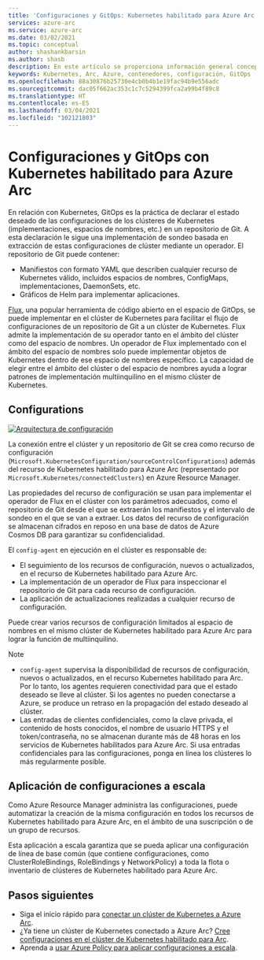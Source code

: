 ```yaml
---
title: 'Configuraciones y GitOps: Kubernetes habilitado para Azure Arc'
services: azure-arc
ms.service: azure-arc
ms.date: 03/02/2021
ms.topic: conceptual
author: shashankbarsin
ms.author: shasb
description: En este artículo se proporciona información general conceptual de la funcionalidad de GitOps y configuraciones de Kubernetes habilitado para Azure Arc.
keywords: Kubernetes, Arc, Azure, contenedores, configuración, GitOps
ms.openlocfilehash: 88a30876b25730e4cb0b4b1e19fac94b9e556adc
ms.sourcegitcommit: dac05f662ac353c1c7c5294399fca2a99b4f89c8
ms.translationtype: HT
ms.contentlocale: es-ES
ms.lasthandoff: 03/04/2021
ms.locfileid: "102121803"
---
```

# <a name="configurations-and-gitops-with-azure-arc-enabled-kubernetes"></a>Configuraciones y GitOps con Kubernetes habilitado para Azure Arc

En relación con Kubernetes, GitOps es la práctica de declarar el estado deseado de las configuraciones de los clústeres de Kubernetes (implementaciones, espacios de nombres, etc.) en un repositorio de Git. A esta declaración le sigue una implementación de sondeo basada en extracción de estas configuraciones de clúster mediante un operador. El repositorio de Git puede contener:
* Manifiestos con formato YAML que describen cualquier recurso de Kubernetes válido, incluidos espacios de nombres, ConfigMaps, implementaciones, DaemonSets, etc.
* Gráficos de Helm para implementar aplicaciones.

[Flux](https://docs.fluxcd.io/), una popular herramienta de código abierto en el espacio de GitOps, se puede implementar en el clúster de Kubernetes para facilitar el flujo de configuraciones de un repositorio de Git a un clúster de Kubernetes. Flux admite la implementación de su operador tanto en el ámbito del clúster como del espacio de nombres. Un operador de Flux implementado con el ámbito del espacio de nombres solo puede implementar objetos de Kubernetes dentro de ese espacio de nombres específico. La capacidad de elegir entre el ámbito del clúster o del espacio de nombres ayuda a lograr patrones de implementación multiinquilino en el mismo clúster de Kubernetes.

## <a name="configurations"></a>Configurations

[ ![Arquitectura de configuración](./media/conceptual-configurations.png) ](./media/conceptual-configurations.png#lightbox)

La conexión entre el clúster y un repositorio de Git se crea como recurso de configuración (`Microsoft.KubernetesConfiguration/sourceControlConfigurations`) además del recurso de Kubernetes habilitado para Azure Arc (representado por `Microsoft.Kubernetes/connectedClusters`) en Azure Resource Manager. 

Las propiedades del recurso de configuración se usan para implementar el operador de Flux en el clúster con los parámetros adecuados, como el repositorio de Git desde el que se extraerán los manifiestos y el intervalo de sondeo en el que se van a extraer. Los datos del recurso de configuración se almacenan cifrados en reposo en una base de datos de Azure Cosmos DB para garantizar su confidencialidad.

El `config-agent` en ejecución en el clúster es responsable de:
* El seguimiento de los recursos de configuración, nuevos o actualizados, en el recurso de Kubernetes habilitado para Azure Arc.
* La implementación de un operador de Flux para inspeccionar el repositorio de Git para cada recurso de configuración.
* La aplicación de actualizaciones realizadas a cualquier recurso de configuración. 

Puede crear varios recursos de configuración limitados al espacio de nombres en el mismo clúster de Kubernetes habilitado para Azure Arc para lograr la función de multiinquilino.

> [!NOTE]
> * `config-agent` supervisa la disponibilidad de recursos de configuración, nuevos o actualizados, en el recurso Kubernetes habilitado para Arc. Por lo tanto, los agentes requieren conectividad para que el estado deseado se lleve al clúster. Si los agentes no pueden conectarse a Azure, se produce un retraso en la propagación del estado deseado al clúster.
> * Las entradas de clientes confidenciales, como la clave privada, el contenido de hosts conocidos, el nombre de usuario HTTPS y el token/contraseña, no se almacenan durante más de 48 horas en los servicios de Kubernetes habilitados para Azure Arc. Si usa entradas confidenciales para las configuraciones, ponga en línea los clústeres lo más regularmente posible.

## <a name="apply-configurations-at-scale"></a>Aplicación de configuraciones a escala

Como Azure Resource Manager administra las configuraciones, puede automatizar la creación de la misma configuración en todos los recursos de Kubernetes habilitado para Azure Arc, en el ámbito de una suscripción o de un grupo de recursos. 

Esta aplicación a escala garantiza que se pueda aplicar una configuración de línea de base común (que contiene configuraciones, como ClusterRoleBindings, RoleBindings y NetworkPolicy) a toda la flota o inventario de clústeres de Kubernetes habilitado para Azure Arc.

## <a name="next-steps"></a>Pasos siguientes

* Siga el inicio rápido para [conectar un clúster de Kubernetes a Azure Arc](./connect-cluster.md).
* ¿Ya tiene un clúster de Kubernetes conectado a Azure Arc? [Cree configuraciones en el clúster de Kubernetes habilitado para Arc](./use-gitops-connected-cluster.md).
* Aprenda a [usar Azure Policy para aplicar configuraciones a escala](./use-azure-policy.md).